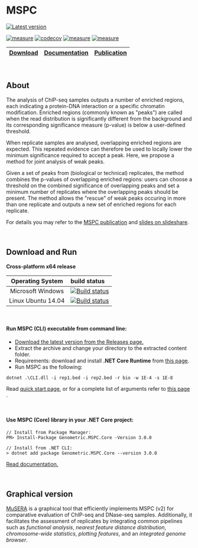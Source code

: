 
# MSPC
[![Latest version](https://img.shields.io/nuget/v/Genometric.MSPC.Core.svg?style=for-the-badge)](https://www.nuget.org/packages/Genometric.MSPC.Core/)

[![measure](https://sonarcloud.io/api/project_badges/measure?project=mspc&metric=alert_status)](https://sonarcloud.io/dashboard/index/mspc)  [![codecov](https://codecov.io/gh/Genometric/MSPC/branch/master/graph/badge.svg)](https://codecov.io/gh/Genometric/MSPC)   [![measure](https://sonarcloud.io/api/project_badges/measure?project=mspc&metric=ncloc)](https://sonarcloud.io/dashboard/index/mspc) [![measure](https://sonarcloud.io/api/project_badges/measure?project=mspc&metric=sqale_rating)](https://sonarcloud.io/dashboard/index/mspc)

| [Download](https://github.com/Genometric/MSPC/releases) | [Documentation](https://genometric.github.io/MSPC/) | [Publication](https://genometric.github.io/MSPC/publications)
| -- | -- |--: |

<br/>

## About

The analysis of ChIP-seq samples outputs a number of enriched regions, 
each indicating a protein-DNA interaction or a specific chromatin 
modification. Enriched regions (commonly known as "peaks") are called 
when the read distribution is significantly different from the background 
and its corresponding significance measure (p-value) is below a 
user-defined threshold.

When replicate samples are analysed, overlapping enriched regions are 
expected. This repeated evidence can therefore be used to locally lower 
the minimum significance required to accept a peak. Here, we propose a 
method for joint analysis of weak peaks.

Given a set of peaks from (biological or technical) replicates, the method 
combines the p-values of overlapping enriched regions: users can choose a 
threshold on the combined significance of overlapping peaks and set a 
minimum number of replicates where the overlapping peaks should be present. 
The method allows the "rescue" of weak peaks occuring in more than one 
replicate and outputs a new set of enriched regions for each replicate. 

For details you may refer to the 
[MSPC publication](http://bioinformatics.oxfordjournals.org/content/31/17/2761) 
and  [slides on slideshare](http://www.slideshare.net/jalilivahid/mspc-50694133).

<br/>

## Download and Run

**Cross-platform x64 release**

| Operating System   |  build status |
| :----------------: | :------------ |
| Microsoft Windows  | [![Build status](https://ci.appveyor.com/api/projects/status/p63wau60mm2fldcr/branch/master?svg=true)](https://ci.appveyor.com/project/VJalili/mspc/branch/master) |
| Linux Ubuntu 14.04 | [![Build status](https://travis-ci.org/Genometric/MSPC.svg?branch=master)](https://travis-ci.org/Genometric/MSPC) |

<br/>

#### Run MSPC (CLI) executable from command line: 

- [Download the latest version from the Releases page.](https://github.com/Genometric/MSPC/releases) 
- Extract the archive and change your directory to the extracted content folder.
- Requirements: download and install **.NET Core Runtime** from [this page](https://www.microsoft.com/net/download).
- Run MSPC as the following:
```shell
dotnet .\CLI.dll -i rep1.bed -i rep2.bed -r bio -w 1E-4 -s 1E-8
```

Read [quick start page](https://genometric.github.io/MSPC/docs/quick_start),
or for a complete list of arguments refer to
[this page](https://github.com/Genometric/MSPC/wiki/Arguments-in-details) .


<br/>

#### Use MSPC (Core) library in your .NET Core project:

```shell
// Install from Package Manager:
PM> Install-Package Genometric.MSPC.Core -Version 3.0.0

// Install from .NET CLI:
> dotnet add package Genometric.MSPC.Core --version 3.0.0
```

[Read documentation.](https://genometric.github.io/MSPC/docs/library/install)

<br/>



## Graphical version
[MuSERA](Musera.codeplex.com) is a graphical tool that efficiently 
implements MSPC (v2) for comparative evaluation of ChIP-seq and DNase-seq 
samples. Additionally, it facilitates the assessment of replicates by 
integrating common pipelines such as _functional analysis_,
 _nearest feature distance distribution_, _chromosome-wide statistics_, 
_plotting features_, and an _integrated genome browser_.
